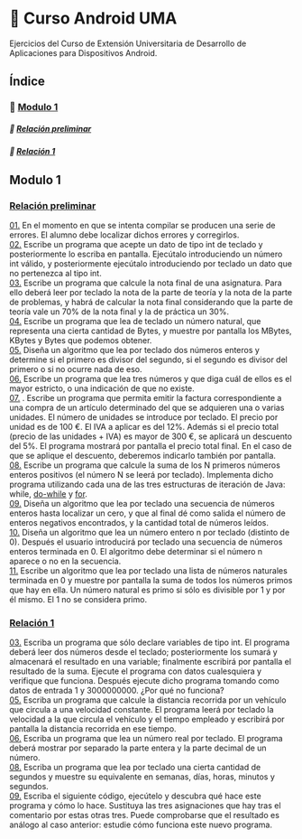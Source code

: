 # :iphone: Curso Android UMA
Ejercicios del Curso de Extensión Universitaria de Desarrollo de Aplicaciones para Dispositivos Android.

## Índice
### :file_folder: [Modulo 1](https://github.com/lucia-blanco/curso-android-uma/tree/master/Modulo%201/)  
   ##### :page_facing_up: [Relación preliminar](#relpre)   
   ##### :page_facing_up: [Relación 1](#rel01)  

<a name = "mod1"/>

## Modulo 1    

<a name = "relpre"/>  

### [Relación preliminar](https://github.com/lucia-blanco/curso-android-uma/tree/master/Modulo%201/Relaci%C3%B3n%20preliminar)
[01.](https://github.com/lucia-blanco/curso-android-uma/blob/master/Modulo%201/Relaci%C3%B3n%20preliminar/prEjercicio01.java) En el momento en que se intenta compilar se producen una serie de errores. El alumno debe localizar dichos errores y corregirlos.  
[02.](https://github.com/lucia-blanco/curso-android-uma/blob/master/Modulo%201/Relaci%C3%B3n%20preliminar/prEjercicio02.java) Escribe un programa que acepte un dato de tipo int de teclado y posteriormente lo escriba en pantalla. Ejecútalo introduciendo un número int válido, y posteriormente ejecútalo introduciendo por teclado un dato que no pertenezca al tipo int.  
[03.](https://github.com/lucia-blanco/curso-android-uma/blob/master/Modulo%201/Relaci%C3%B3n%20preliminar/prEjercicio03.java) Escribe un programa que calcule la nota final de una asignatura. Para ello deberá leer por teclado la nota de la parte de teoría y la nota de la parte de problemas, y habrá de calcular la nota final considerando que la parte de teoría vale un 70% de la nota final y la de práctica un 30%.  
[04.](https://github.com/lucia-blanco/curso-android-uma/blob/master/Modulo%201/Relaci%C3%B3n%20preliminar/prEjercicio04.java) Escribe un programa que lea de teclado un número natural, que representa una cierta cantidad de Bytes, y muestre por pantalla los MBytes, KBytes y Bytes que podemos obtener.  
[05.](https://github.com/lucia-blanco/curso-android-uma/blob/master/Modulo%201/Relaci%C3%B3n%20preliminar/prEjercicio05.java) Diseña un algoritmo que lea por teclado dos números enteros y determine si el primero es divisor del segundo, si el segundo es divisor del primero o si no ocurre nada de eso.  
[06.](https://github.com/lucia-blanco/curso-android-uma/blob/master/Modulo%201/Relaci%C3%B3n%20preliminar/prEjercicio06.java) Escribe un programa que lea tres números y que diga cuál de ellos es el mayor estricto, o una indicación de que no existe.   
[07.](https://github.com/lucia-blanco/curso-android-uma/blob/master/Modulo%201/Relaci%C3%B3n%20preliminar/prEjercicio07.java) . Escribe un programa que permita emitir la factura correspondiente a una compra de un artículo determinado del que se adquieren una o varias unidades. El número de unidades se introduce por teclado. El precio por unidad es de 100 €. El IVA a aplicar es del 12%.
Además si el precio total (precio de las unidades + IVA) es mayor de 300 €, se aplicará un descuento del 5%. El programa mostrará por pantalla el precio total final. En el caso de que se aplique el descuento, deberemos indicarlo también por pantalla.  
[08.](https://github.com/lucia-blanco/curso-android-uma/blob/master/Modulo%201/Relaci%C3%B3n%20preliminar/prEjercicio081.java) Escribe un programa que calcule la suma de los N primeros números enteros positivos (el número N se leerá por teclado). Implementa dicho programa utilizando cada una de las tres estructuras de iteración de Java: while, [do-while](https://github.com/lucia-blanco/curso-android-uma/blob/master/Modulo%201/Relaci%C3%B3n%20preliminar/prEjercicio082.java) y [for](https://github.com/lucia-blanco/curso-android-uma/blob/master/Modulo%201/Relaci%C3%B3n%20preliminar/prEjercicio083.java).  
[09.](https://github.com/lucia-blanco/curso-android-uma/blob/master/Modulo%201/Relaci%C3%B3n%20preliminar/prEjercicio09.java) Diseña un algoritmo que lea por teclado una secuencia de números enteros hasta localizar un cero, y que al final dé como salida el número de enteros negativos encontrados, y la cantidad total de números leídos.  
[10.](https://github.com/lucia-blanco/curso-android-uma/blob/master/Modulo%201/Relaci%C3%B3n%20preliminar/prEjercicio10.java) Diseña un algoritmo que lea un número entero n por teclado (distinto de 0). Después el usuario introducirá por teclado una secuencia de números enteros terminada en 0. El algoritmo debe determinar si el número n aparece o no en la secuencia.  
[11.](https://github.com/lucia-blanco/curso-android-uma/blob/master/Modulo%201/Relaci%C3%B3n%20preliminar/prEjercicio11.java) Escribe un algoritmo que lea por teclado una lista de números naturales terminada en 0 y muestre por pantalla la suma de todos los números primos que hay en ella. Un número natural es primo si sólo es divisible por 1 y por él mismo. El 1 no se considera primo.  

<a name = "rel01"/>

### [Relación 1](https://github.com/lucia-blanco/curso-android-uma/tree/master/Modulo%201/Relaci%C3%B3n%201)  
[03.](https://github.com/lucia-blanco/curso-android-uma/blob/master/Modulo%201/Relaci%C3%B3n%201/E3R1.java) Escriba un programa que sólo declare variables de tipo int. El programa deberá leer dos números desde el teclado; posteriormente los sumará y almacenará el resultado en una variable; finalmente escribirá por pantalla el resultado de la suma. Ejecute el programa con datos cualesquiera y verifique que funciona. Después ejecute dicho programa tomando como datos de entrada 1 y 3000000000. ¿Por qué no funciona?  
[05.](https://github.com/lucia-blanco/curso-android-uma/blob/master/Modulo%201/Relaci%C3%B3n%201/E5R1.java) Escriba un programa que calcule la distancia recorrida por un vehículo que circula a una velocidad constante. El programa leerá por teclado la velocidad a la que circula el vehículo y el tiempo empleado y escribirá por pantalla la distancia recorrida en ese tiempo.  
[06.](https://github.com/lucia-blanco/curso-android-uma/blob/master/Modulo%201/Relaci%C3%B3n%201/E6R1.java) Escriba un programa que lea un número real por teclado. El programa deberá mostrar por separado la parte entera y la parte decimal de un número.  
[08.](https://github.com/lucia-blanco/curso-android-uma/blob/master/Modulo%201/Relaci%C3%B3n%201/E8R1.java) Escriba un programa que lea por teclado una cierta cantidad de segundos y muestre su equivalente en semanas, días, horas, minutos y segundos.  
[09.](https://github.com/lucia-blanco/curso-android-uma/blob/master/Modulo%201/Relaci%C3%B3n%201/E9R1.java) Escriba el siguiente código, ejecútelo y descubra qué hace este programa y cómo lo hace. Sustituya las tres asignaciones que hay tras el comentario por estas otras tres. Puede comprobarse que el resultado es análogo al caso anterior: estudie cómo funciona este nuevo programa.  
